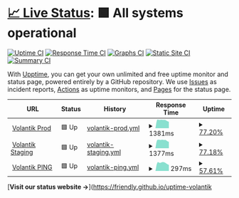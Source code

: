 # [📈 Live Status](https://friendly.github.io/uptime-volantik): <!--live status--> **🟩 All systems operational**

[![Uptime CI](https://github.com/friendly/uptime-volantik/workflows/Uptime%20CI/badge.svg)](https://github.com/friendly/uptime-volantik/actions?query=workflow%3A%22Uptime+CI%22)
[![Response Time CI](https://github.com/friendly/uptime-volantik/workflows/Response%20Time%20CI/badge.svg)](https://github.com/friendly/uptime-volantik/actions?query=workflow%3A%22Response+Time+CI%22)
[![Graphs CI](https://github.com/friendly/uptime-volantik/workflows/Graphs%20CI/badge.svg)](https://github.com/friendly/uptime-volantik/actions?query=workflow%3A%22Graphs+CI%22)
[![Static Site CI](https://github.com/friendly/uptime-volantik/workflows/Static%20Site%20CI/badge.svg)](https://github.com/friendly/uptime-volantik/actions?query=workflow%3A%22Static+Site+CI%22)
[![Summary CI](https://github.com/friendly/uptime-volantik/workflows/Summary%20CI/badge.svg)](https://github.com/friendly/uptime-volantik/actions?query=workflow%3A%22Summary+CI%22)

With [Upptime](https://upptime.js.org), you can get your own unlimited and free uptime monitor and status page, powered entirely by a GitHub repository. We use [Issues](https://github.com/friendly/uptime-volantik/issues) as incident reports, [Actions](https://github.com/friendly/uptime-volantik/actions) as uptime monitors, and [Pages](https://friendly.github.io/uptime-volantik) for the status page.

<!--start: status pages-->
<!-- This summary is generated by Upptime (https://github.com/upptime/upptime) -->
<!-- Do not edit this manually, your changes will be overwritten -->
<!-- prettier-ignore -->
| URL | Status | History | Response Time | Uptime |
| --- | ------ | ------- | ------------- | ------ |
| <img alt="" src="https://icons.duckduckgo.com/ip3/volantik.com.ico" height="13"> [Volantik Prod](https://volantik.com) | 🟩 Up | [volantik-prod.yml](https://github.com/friesipayung/uptime-volantik/commits/HEAD/history/volantik-prod.yml) | <details><summary><img alt="Response time graph" src="./graphs/volantik-prod/response-time-week.png" height="20"> 1381ms</summary><br><a href="https://friesipayung.github.io/uptime-volantik/history/volantik-prod"><img alt="Response time 1381" src="https://img.shields.io/endpoint?url=https%3A%2F%2Fraw.githubusercontent.com%2Ffriesipayung%2Fuptime-volantik%2FHEAD%2Fapi%2Fvolantik-prod%2Fresponse-time.json"></a><br><a href="https://friesipayung.github.io/uptime-volantik/history/volantik-prod"><img alt="24-hour response time 1381" src="https://img.shields.io/endpoint?url=https%3A%2F%2Fraw.githubusercontent.com%2Ffriesipayung%2Fuptime-volantik%2FHEAD%2Fapi%2Fvolantik-prod%2Fresponse-time-day.json"></a><br><a href="https://friesipayung.github.io/uptime-volantik/history/volantik-prod"><img alt="7-day response time 1381" src="https://img.shields.io/endpoint?url=https%3A%2F%2Fraw.githubusercontent.com%2Ffriesipayung%2Fuptime-volantik%2FHEAD%2Fapi%2Fvolantik-prod%2Fresponse-time-week.json"></a><br><a href="https://friesipayung.github.io/uptime-volantik/history/volantik-prod"><img alt="30-day response time 1381" src="https://img.shields.io/endpoint?url=https%3A%2F%2Fraw.githubusercontent.com%2Ffriesipayung%2Fuptime-volantik%2FHEAD%2Fapi%2Fvolantik-prod%2Fresponse-time-month.json"></a><br><a href="https://friesipayung.github.io/uptime-volantik/history/volantik-prod"><img alt="1-year response time 1381" src="https://img.shields.io/endpoint?url=https%3A%2F%2Fraw.githubusercontent.com%2Ffriesipayung%2Fuptime-volantik%2FHEAD%2Fapi%2Fvolantik-prod%2Fresponse-time-year.json"></a></details> | <details><summary><a href="https://friesipayung.github.io/uptime-volantik/history/volantik-prod">77.20%</a></summary><a href="https://friesipayung.github.io/uptime-volantik/history/volantik-prod"><img alt="All-time uptime 77.20%" src="https://img.shields.io/endpoint?url=https%3A%2F%2Fraw.githubusercontent.com%2Ffriesipayung%2Fuptime-volantik%2FHEAD%2Fapi%2Fvolantik-prod%2Fuptime.json"></a><br><a href="https://friesipayung.github.io/uptime-volantik/history/volantik-prod"><img alt="24-hour uptime 77.20%" src="https://img.shields.io/endpoint?url=https%3A%2F%2Fraw.githubusercontent.com%2Ffriesipayung%2Fuptime-volantik%2FHEAD%2Fapi%2Fvolantik-prod%2Fuptime-day.json"></a><br><a href="https://friesipayung.github.io/uptime-volantik/history/volantik-prod"><img alt="7-day uptime 77.20%" src="https://img.shields.io/endpoint?url=https%3A%2F%2Fraw.githubusercontent.com%2Ffriesipayung%2Fuptime-volantik%2FHEAD%2Fapi%2Fvolantik-prod%2Fuptime-week.json"></a><br><a href="https://friesipayung.github.io/uptime-volantik/history/volantik-prod"><img alt="30-day uptime 77.20%" src="https://img.shields.io/endpoint?url=https%3A%2F%2Fraw.githubusercontent.com%2Ffriesipayung%2Fuptime-volantik%2FHEAD%2Fapi%2Fvolantik-prod%2Fuptime-month.json"></a><br><a href="https://friesipayung.github.io/uptime-volantik/history/volantik-prod"><img alt="1-year uptime 77.20%" src="https://img.shields.io/endpoint?url=https%3A%2F%2Fraw.githubusercontent.com%2Ffriesipayung%2Fuptime-volantik%2FHEAD%2Fapi%2Fvolantik-prod%2Fuptime-year.json"></a></details>
| <img alt="" src="https://icons.duckduckgo.com/ip3/staging.volantik.com.ico" height="13"> [Volantik Staging](https://staging.volantik.com) | 🟩 Up | [volantik-staging.yml](https://github.com/friesipayung/uptime-volantik/commits/HEAD/history/volantik-staging.yml) | <details><summary><img alt="Response time graph" src="./graphs/volantik-staging/response-time-week.png" height="20"> 1377ms</summary><br><a href="https://friesipayung.github.io/uptime-volantik/history/volantik-staging"><img alt="Response time 1377" src="https://img.shields.io/endpoint?url=https%3A%2F%2Fraw.githubusercontent.com%2Ffriesipayung%2Fuptime-volantik%2FHEAD%2Fapi%2Fvolantik-staging%2Fresponse-time.json"></a><br><a href="https://friesipayung.github.io/uptime-volantik/history/volantik-staging"><img alt="24-hour response time 1377" src="https://img.shields.io/endpoint?url=https%3A%2F%2Fraw.githubusercontent.com%2Ffriesipayung%2Fuptime-volantik%2FHEAD%2Fapi%2Fvolantik-staging%2Fresponse-time-day.json"></a><br><a href="https://friesipayung.github.io/uptime-volantik/history/volantik-staging"><img alt="7-day response time 1377" src="https://img.shields.io/endpoint?url=https%3A%2F%2Fraw.githubusercontent.com%2Ffriesipayung%2Fuptime-volantik%2FHEAD%2Fapi%2Fvolantik-staging%2Fresponse-time-week.json"></a><br><a href="https://friesipayung.github.io/uptime-volantik/history/volantik-staging"><img alt="30-day response time 1377" src="https://img.shields.io/endpoint?url=https%3A%2F%2Fraw.githubusercontent.com%2Ffriesipayung%2Fuptime-volantik%2FHEAD%2Fapi%2Fvolantik-staging%2Fresponse-time-month.json"></a><br><a href="https://friesipayung.github.io/uptime-volantik/history/volantik-staging"><img alt="1-year response time 1377" src="https://img.shields.io/endpoint?url=https%3A%2F%2Fraw.githubusercontent.com%2Ffriesipayung%2Fuptime-volantik%2FHEAD%2Fapi%2Fvolantik-staging%2Fresponse-time-year.json"></a></details> | <details><summary><a href="https://friesipayung.github.io/uptime-volantik/history/volantik-staging">77.18%</a></summary><a href="https://friesipayung.github.io/uptime-volantik/history/volantik-staging"><img alt="All-time uptime 77.18%" src="https://img.shields.io/endpoint?url=https%3A%2F%2Fraw.githubusercontent.com%2Ffriesipayung%2Fuptime-volantik%2FHEAD%2Fapi%2Fvolantik-staging%2Fuptime.json"></a><br><a href="https://friesipayung.github.io/uptime-volantik/history/volantik-staging"><img alt="24-hour uptime 77.18%" src="https://img.shields.io/endpoint?url=https%3A%2F%2Fraw.githubusercontent.com%2Ffriesipayung%2Fuptime-volantik%2FHEAD%2Fapi%2Fvolantik-staging%2Fuptime-day.json"></a><br><a href="https://friesipayung.github.io/uptime-volantik/history/volantik-staging"><img alt="7-day uptime 77.18%" src="https://img.shields.io/endpoint?url=https%3A%2F%2Fraw.githubusercontent.com%2Ffriesipayung%2Fuptime-volantik%2FHEAD%2Fapi%2Fvolantik-staging%2Fuptime-week.json"></a><br><a href="https://friesipayung.github.io/uptime-volantik/history/volantik-staging"><img alt="30-day uptime 77.18%" src="https://img.shields.io/endpoint?url=https%3A%2F%2Fraw.githubusercontent.com%2Ffriesipayung%2Fuptime-volantik%2FHEAD%2Fapi%2Fvolantik-staging%2Fuptime-month.json"></a><br><a href="https://friesipayung.github.io/uptime-volantik/history/volantik-staging"><img alt="1-year uptime 77.18%" src="https://img.shields.io/endpoint?url=https%3A%2F%2Fraw.githubusercontent.com%2Ffriesipayung%2Fuptime-volantik%2FHEAD%2Fapi%2Fvolantik-staging%2Fuptime-year.json"></a></details>
| <img alt="" src="https://icons.duckduckgo.com/ip3/null.ico" height="13"> [Volantik PING](volantik.com) | 🟩 Up | [volantik-ping.yml](https://github.com/friesipayung/uptime-volantik/commits/HEAD/history/volantik-ping.yml) | <details><summary><img alt="Response time graph" src="./graphs/volantik-ping/response-time-week.png" height="20"> 297ms</summary><br><a href="https://friesipayung.github.io/uptime-volantik/history/volantik-ping"><img alt="Response time 297" src="https://img.shields.io/endpoint?url=https%3A%2F%2Fraw.githubusercontent.com%2Ffriesipayung%2Fuptime-volantik%2FHEAD%2Fapi%2Fvolantik-ping%2Fresponse-time.json"></a><br><a href="https://friesipayung.github.io/uptime-volantik/history/volantik-ping"><img alt="24-hour response time 297" src="https://img.shields.io/endpoint?url=https%3A%2F%2Fraw.githubusercontent.com%2Ffriesipayung%2Fuptime-volantik%2FHEAD%2Fapi%2Fvolantik-ping%2Fresponse-time-day.json"></a><br><a href="https://friesipayung.github.io/uptime-volantik/history/volantik-ping"><img alt="7-day response time 297" src="https://img.shields.io/endpoint?url=https%3A%2F%2Fraw.githubusercontent.com%2Ffriesipayung%2Fuptime-volantik%2FHEAD%2Fapi%2Fvolantik-ping%2Fresponse-time-week.json"></a><br><a href="https://friesipayung.github.io/uptime-volantik/history/volantik-ping"><img alt="30-day response time 297" src="https://img.shields.io/endpoint?url=https%3A%2F%2Fraw.githubusercontent.com%2Ffriesipayung%2Fuptime-volantik%2FHEAD%2Fapi%2Fvolantik-ping%2Fresponse-time-month.json"></a><br><a href="https://friesipayung.github.io/uptime-volantik/history/volantik-ping"><img alt="1-year response time 297" src="https://img.shields.io/endpoint?url=https%3A%2F%2Fraw.githubusercontent.com%2Ffriesipayung%2Fuptime-volantik%2FHEAD%2Fapi%2Fvolantik-ping%2Fresponse-time-year.json"></a></details> | <details><summary><a href="https://friesipayung.github.io/uptime-volantik/history/volantik-ping">57.61%</a></summary><a href="https://friesipayung.github.io/uptime-volantik/history/volantik-ping"><img alt="All-time uptime 57.61%" src="https://img.shields.io/endpoint?url=https%3A%2F%2Fraw.githubusercontent.com%2Ffriesipayung%2Fuptime-volantik%2FHEAD%2Fapi%2Fvolantik-ping%2Fuptime.json"></a><br><a href="https://friesipayung.github.io/uptime-volantik/history/volantik-ping"><img alt="24-hour uptime 57.61%" src="https://img.shields.io/endpoint?url=https%3A%2F%2Fraw.githubusercontent.com%2Ffriesipayung%2Fuptime-volantik%2FHEAD%2Fapi%2Fvolantik-ping%2Fuptime-day.json"></a><br><a href="https://friesipayung.github.io/uptime-volantik/history/volantik-ping"><img alt="7-day uptime 57.61%" src="https://img.shields.io/endpoint?url=https%3A%2F%2Fraw.githubusercontent.com%2Ffriesipayung%2Fuptime-volantik%2FHEAD%2Fapi%2Fvolantik-ping%2Fuptime-week.json"></a><br><a href="https://friesipayung.github.io/uptime-volantik/history/volantik-ping"><img alt="30-day uptime 57.61%" src="https://img.shields.io/endpoint?url=https%3A%2F%2Fraw.githubusercontent.com%2Ffriesipayung%2Fuptime-volantik%2FHEAD%2Fapi%2Fvolantik-ping%2Fuptime-month.json"></a><br><a href="https://friesipayung.github.io/uptime-volantik/history/volantik-ping"><img alt="1-year uptime 57.61%" src="https://img.shields.io/endpoint?url=https%3A%2F%2Fraw.githubusercontent.com%2Ffriesipayung%2Fuptime-volantik%2FHEAD%2Fapi%2Fvolantik-ping%2Fuptime-year.json"></a></details>

<!--end: status pages-->

[**Visit our status website →**](https://friendly.github.io/uptime-volantik

